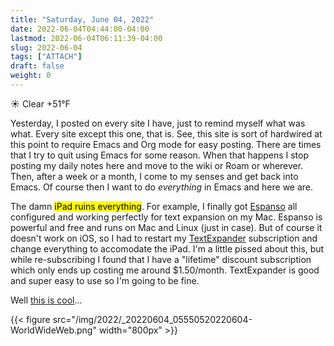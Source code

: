 ```yaml
---
title: "Saturday, June 04, 2022"
date: 2022-06-04T04:44:00-04:00
lastmod: 2022-06-04T06:11:39-04:00
slug: 2022-06-04
tags: ["ATTACH"]
draft: false
weight: 0
---
```


☀️   Clear +51°F

Yesterday, I posted on every site I have, just to remind myself what was what. Every site except this one, that is. See, this site is sort of hardwired at this point to require Emacs and Org mode for easy posting. There are times that I try to quit using Emacs for some reason. When that happens I stop posting my daily notes here and move to the wiki or Roam or wherever. Then, after a week or a month, I come to my senses and get back into Emacs. Of course then I want to do _everything_ in Emacs and here we are.

The damn <mark>iPad ruins everything</mark>. For example, I finally got [Espanso](https://espanso.org) all configured and working perfectly for text expansion on my Mac. Espanso is powerful and free and runs on Mac and Linux (just in case). But of course it doesn't work on iOS, so I had to restart my [TextExpander](https://textexpander.com) subscription and change everything to accomodate the iPad. I'm a little pissed about this, but while re-subscribing I found that I have a "lifetime" discount subscription which only ends up costing me around $1.50/month. TextExpander is good and super easy to use so I'm going to be fine.

Well [this is cool](https://blog.iconfactory.com/2022/06/worldwideweb-part-2/)...

{{< figure src="/img/2022/_20220604_05550520220604-WorldWideWeb.png" width="800px" >}}

[//]: # "Exported with love from a post written in Org mode"
[//]: # "- https://github.com/kaushalmodi/ox-hugo"

